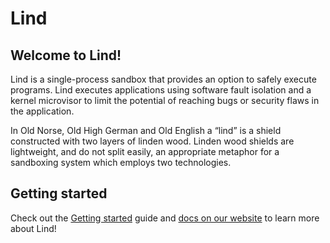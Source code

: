 # Lind

## Welcome to Lind!

Lind is a single-process sandbox that provides an option to safely execute programs. Lind executes applications using software fault isolation and a kernel microvisor to limit the potential of reaching bugs or security flaws in the application.

In Old Norse, Old High German and Old English a “lind” is a shield constructed with two layers of linden wood. Linden wood shields are lightweight, and do not split easily, an appropriate metaphor for a sandboxing system which employs two technologies.

## Getting started

Check out the [Getting started](https://lind-project.github.io/lind-wasm/getting-started/)
guide and [docs on our website](https://lind-project.github.io/lind-wasm/)
to learn more about Lind!




